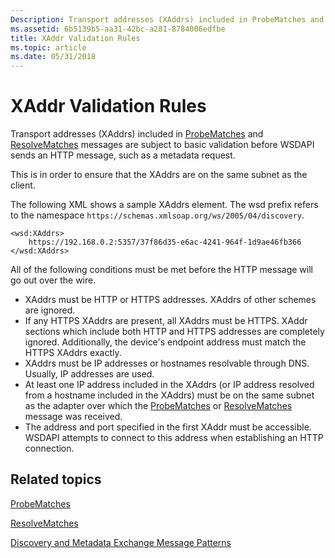 ```yaml
---
Description: Transport addresses (XAddrs) included in ProbeMatches and ResolveMatches messages are subject to basic validation before WSDAPI sends an HTTP message, such as a metadata request.
ms.assetid: 6b5139b5-aa31-42bc-a281-8784006edfbe
title: XAddr Validation Rules
ms.topic: article
ms.date: 05/31/2018
---
```


# XAddr Validation Rules

Transport addresses (XAddrs) included in [ProbeMatches](probematches-message.md) and [ResolveMatches](resolvematches-message.md) messages are subject to basic validation before WSDAPI sends an HTTP message, such as a metadata request.

This is in order to ensure that the XAddrs are on the same subnet as the client.

The following XML shows a sample XAddrs element. The wsd prefix refers to the namespace `https://schemas.xmlsoap.org/ws/2005/04/discovery`.

``` syntax
<wsd:XAddrs>
    https://192.168.0.2:5357/37f86d35-e6ac-4241-964f-1d9ae46fb366
</wsd:XAddrs>
```

All of the following conditions must be met before the HTTP message will go out over the wire.

-   XAddrs must be HTTP or HTTPS addresses. XAddrs of other schemes are ignored.
-   If any HTTPS XAddrs are present, all XAddrs must be HTTPS. XAddr sections which include both HTTP and HTTPS addresses are completely ignored. Additionally, the device's endpoint address must match the HTTPS XAddrs exactly.
-   XAddrs must be IP addresses or hostnames resolvable through DNS. Usually, IP addresses are used.
-   At least one IP address included in the XAddrs (or IP address resolved from a hostname included in the XAddrs) must be on the same subnet as the adapter over which the [ProbeMatches](probematches-message.md) or [ResolveMatches](resolvematches-message.md) message was received.
-   The address and port specified in the first XAddr must be accessible. WSDAPI attempts to connect to this address when establishing an HTTP connection.

## Related topics

<dl> <dt>

[ProbeMatches](probematches-message.md)
</dt> <dt>

[ResolveMatches](resolvematches-message.md)
</dt> <dt>

[Discovery and Metadata Exchange Message Patterns](discovery-and-metadata-exchange-message-patterns.md)
</dt> </dl>

 

 



